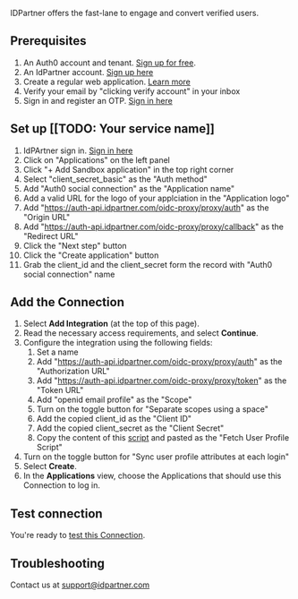 IDPartner offers the fast-lane to engage and convert verified users.
## Prerequisites

1. An Auth0 account and tenant. [Sign up for free](https://auth0.com/signup).
1. An IdPartner account. [Sign up here](https://console.idpartner.com/#/signup)
1. Create a regular web application. [Learn more](https://auth0.com/docs/get-started/auth0-overview/create-applications)
1. Verify your email by "clicking verify account" in your inbox
1. Sign in and register an OTP. [Sign in here](https://console.idpartner.com/#/login)
## Set up [[TODO: Your service name]]

1. IdPArtner sign in. [Sign in here](https://console.idpartner.com/#/login)
1. Click on "Applications" on the left panel
1. Click "+ Add Sandbox application" in the top right corner
1. Select "client_secret_basic" as the "Auth method"
1. Add "Auth0 social connection" as the "Application name"
1. Add a valid URL for the logo of your applciation in the "Application logo"
1. Add "https://auth-api.idpartner.com/oidc-proxy/proxy/auth" as the "Origin URL"
1. Add "https://auth-api.idpartner.com/oidc-proxy/proxy/callback" as the "Redirect URL"
1. Click the "Next step" button
1. Click the "Create application" button
1. Grab the client_id and the client_secret form the record with "Auth0 social connection" name


## Add the Connection

1. Select **Add Integration** (at the top of this page).
1. Read the necessary access requirements, and select **Continue**.
1. Configure the integration using the following fields:
   1. Set a name
   1. Add "https://auth-api.idpartner.com/oidc-proxy/proxy/auth" as the "Authorization URL"
   1. Add "https://auth-api.idpartner.com/oidc-proxy/proxy/token" as the "Token URL"
   1. Add "openid email profile" as the "Scope"
   1. Turn on the toggle button for "Separate scopes using a space"
   1. Add the copied client_id as the "Client ID"
   1. Add the copied client_secret as the "Client Secret"
   1. Copy the content of this [script](example.com) and pasted as the "Fetch User Profile Script"
1. Turn on the toggle button for "Sync user profile attributes at each login"
1. Select **Create**.
1. In the **Applications** view, choose the Applications that should use this Connection to log in.

## Test connection

You're ready to [test this Connection](https://auth0.com/docs/authenticate/identity-providers/test-connections).

## Troubleshooting

Contact us at support@idpartner.com